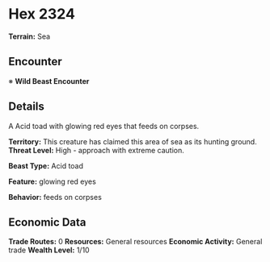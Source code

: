 # Hex 2324

**Terrain:** Sea

## Encounter
※ **Wild Beast Encounter**

## Details
A Acid toad with glowing red eyes that feeds on corpses.

**Territory:** This creature has claimed this area of sea as its hunting ground.
**Threat Level:** High - approach with extreme caution.

**Beast Type:** Acid toad

**Feature:** glowing red eyes

**Behavior:** feeds on corpses

## Economic Data
**Trade Routes:** 0
**Resources:** General resources
**Economic Activity:** General trade
**Wealth Level:** 1/10
